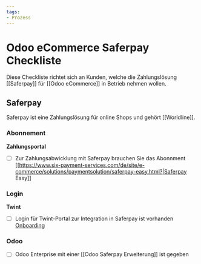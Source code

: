```yaml
---
tags:
- Prozess
---
```


# Odoo eCommerce Saferpay Checkliste

Diese Checkliste richtet sich an Kunden, welche die Zahlungslösung [[Saferpay]] für [[Odoo eCommerce]] in Betrieb nehmen wollen.

## Saferpay

Saferpay ist eine Zahlungslösung für online Shops und gehört [[Worldline]].

### Abonnement

**Zahlungsportal**

- [ ] Zur Zahlungsabwicklung mit Saferpay brauchen Sie das Abonnment [[https://www.six-payment-services.com/de/site/e-commerce/solutions/paymentsolution/saferpay-easy.html?|Saferpay Easy]]

### Login

**Twint**

- [ ] Login für Twint-Portal zur Integration in Saferpay ist vorhanden [Onboarding](https://www.twint.ch/acquirer/twint-acquiring-ag/?lang=de)

### Odoo

- [ ] Odoo Enterprise mit einer [[Odoo Saferpay Erweiterung]] ist gegeben
